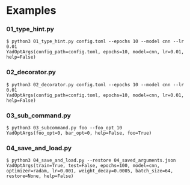 Examples
================================================================================

### 01\_type\_hint.py

```console
$ python3 01_type_hint.py config.toml --epochs 10 --model cnn --lr 0.01
YadOptArgs(config_path=config.toml, epochs=10, model=cnn, lr=0.01, help=False)
```

### 02\_decorator.py

```console
$ python3 02_decorator.py config.toml --epochs 10 --model cnn --lr 0.01
YadOptArgs(config_path=config.toml, epochs=10, model=cnn, lr=0.01, help=False)
```

### 03\_sub\_command.py

```console
$ python3 03_subcommand.py foo --foo_opt 10
YadOptArgs(foo_opt=0, bar_opt=0, help=False, foo=True)
```

### 04\_save\_and\_load.py

```console
$ python3 04_save_and_load.py --restore 04_saved_arguments.json
YadOptArgs(train=True, test=False, epochs=100, model=cnn, optimizer=radam, lr=0.001, weight_decay=0.0005, batch_size=64, restore=None, help=False)
```
